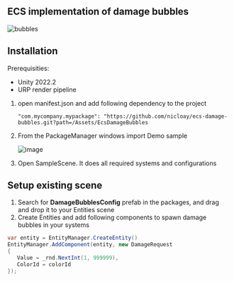 ﻿ECS implementation of damage bubbles
---------

![bubbles](https://github.com/nicloay/ecs-damage-bubbles/assets/1671030/a782751a-1470-4059-9e8b-0e5ec19ed246)

Installation
-------------
Prerequisities:
* Unity 2022.2
* URP render pipeline

1. open manifest.json and add following dependency to the project
   
   ```"com.mycompany.mypackage": "https://github.com/nicloay/ecs-damage-bubbles.git?path=/Assets/EcsDamageBubbles```
2. From the PackageManager windows import Demo sample

   ![image](https://github.com/nicloay/ecs-damage-bubbles/assets/1671030/02719c12-8e5d-4387-81f1-a07f374fdd34)
3. Open SampleScene. It does all required systems and configurations

Setup existing scene
-------------------
1. Search for **DamageBubblesConfig** prefab in the packages, and drag and drop it to your Entities scene
2. Create Entities and add following components to spawn damage bubbles in your systems
   
```csharp
var entity = EntityManager.CreateEntity()
EntityManager.AddComponent(entity, new DamageRequest
{
   Value = _rnd.NextInt(1, 999999),
   ColorId = colorId
});
```